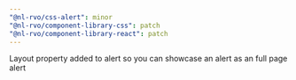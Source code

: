 ```yaml
---
"@nl-rvo/css-alert": minor
"@nl-rvo/component-library-css": patch
"@nl-rvo/component-library-react": patch
---
```


Layout property added to alert so you can showcase an alert as an full page alert
